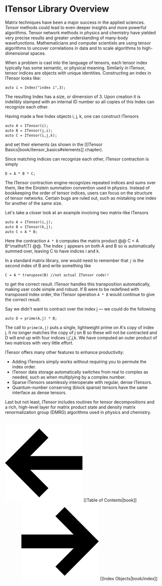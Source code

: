 # ITensor Library Overview

Matrix techniques have been a major success in the applied sciences.
*Tensor* methods could lead to even deeper insights and 
more powerful algorithms.
Tensor network methods in physics and chemistry have yielded 
very precise results and greater understanding of many-body wavefunctions.
Mathematicians and computer scientists are using tensor algorithms
to uncover correlations in data and to scale algorithms 
to high-dimensional spaces.

When a problem is cast into the language of tensors,
each tensor index typically has some
 semantic, or physical meaning. 
Similarly in ITensor, tensor indices are objects with
unique identities. Constructing an index in ITensor looks like:

    auto i = Index("index i",3);

The resulting Index has a size, or dimension of 3. Upon creation it is 
indelibly stamped with an internal ID number so all copies of this Index
can recognize each other.

Having made a few Index objects i, j, k, one can construct ITensors

    auto A = ITensor(i);
    auto B = ITensor(j,i);
    auto C = ITensor(i,j,k);

and set their elements (as shown in the [[ITensor Basics|book/itensor_basics#elements]] chapter).

Since matching indices can recognize each other, ITensor contraction
is simply

    D = A * B * C;

The ITensor contraction engine recognizes repeated indices and sums 
over them, like the Einstein summation convention used
in physics. Instead of bookkeeping the order of tensor indices,
users can focus on the structure of tensor networks.
Certain bugs are ruled out, such as mistaking one index for
another of the same size.

Let's take a closer look at an example involving two matrix-like ITensors 

    auto A = ITensor(i,j);
    auto B = ITensor(k,j);
    auto C = A * B;

Here the contraction `A * B` computes the matrix product @@ C = A B^\mathsf{T} @@.
The Index <code style="border:none;">j</code> appears on both A and B so is automatically summed over,
leaving C to have indices i and k.

In a standard matrix library, one would need to remember that <code style="border:none;">j</code> is
the second index of B and write something like 

    C = A * transpose(B) //not actual ITensor code!!

to get the correct result. ITensor handles this transposition automatically, 
making user code simple and robust. If B were to be redefined
with transposed index order, the ITensor operation `A * B` would continue to give the correct result.

Say we didn't want to contract over the index j &mdash; we could do the following

    auto D = prime(A,j) * B;

The call to `prime(A,j)` puts a single, lightweight prime on A's copy of index j. It no longer
matches the copy of j on B so these will not be contracted and D will end up with four indices i,j',j,k. 
We have computed an outer product of two matrices with very little effort.


ITensor offers many other features to enhance productivity:
* Adding ITensors simply works without 
requiring you to permute the index order. 
* ITensor data storage automatically switches from real to complex as needed,
such as when multiplying by a complex number.
* Sparse ITensors seamlessly interoperate with regular, dense
ITensors.
* Quantum-number conserving (block sparse) tensors have the same interface as dense tensors.


Last but not least, ITensor includes routines for tensor decompositions
and a rich, high-level layer for matrix product state and density matrix 
renormalization group (DMRG) algorithms used in physics and chemistry.
<br/>
<br/>

<span style="float:left;"><img src="docs/arrowleft.png" class="icon"> 
[[Table of Contents|book]]
</span>
<span style="float:right;"><img src="docs/arrowright.png" class="icon"> 
[[Index Objects|book/index]]
</span>


<br/>
